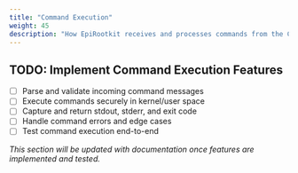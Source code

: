 ```yaml
---
title: "Command Execution"
weight: 45
description: "How EpiRootkit receives and processes commands from the C2 server."
---
```


## TODO: Implement Command Execution Features

- [ ] Parse and validate incoming command messages
- [ ] Execute commands securely in kernel/user space
- [ ] Capture and return stdout, stderr, and exit code
- [ ] Handle command errors and edge cases
- [ ] Test command execution end-to-end

_This section will be updated with documentation once features are implemented and tested._
